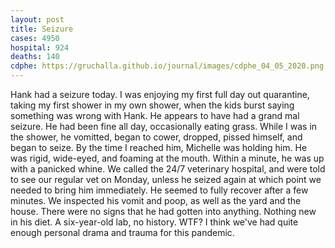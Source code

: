 ```yaml
---
layout: post
title: Seizure
cases: 4950
hospital: 924
deaths: 140
cdphe: https://gruchalla.github.io/journal/images/cdphe_04_05_2020.png
---
```


Hank had a seizure today. I was enjoying my first full day out quarantine, taking my first shower in my own shower, when the kids burst saying something was wrong with Hank. He appears to have had a grand mal seizure. He had been fine all day, occasionally eating grass. While I was in the shower, he vomitted, began to cower, dropped, pissed himself, and began to seize. By the time I reached him, Michelle was holding him. He was rigid, wide-eyed, and foaming at the mouth. Within a minute, he was up with a panicked whine. We called the 24/7 veterinary hospital, and were told to see our regular vet on Monday, unless he seized again at which point we needed to bring him immediately. He seemed to fully recover after a few minutes. We inspected his vomit and poop, as well as the yard and the house. There were no signs that he had gotten into anything. Nothing new in his diet. A six-year-old lab, no history. WTF? I think we've had quite enough personal drama and trauma for this pandemic. 


